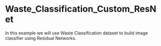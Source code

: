 # Waste_Classification_Custom_ResNet
In this example we will use Waste Classification dataset to build image classifier using Residual Networks.
